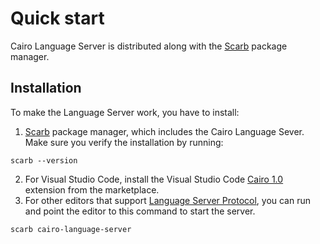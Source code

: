 # Quick start

Cairo Language Server is distributed along with the [Scarb](https://docs.swmansion.com/scarb) package manager.

## Installation

To make the Language Server work, you have to install:

1. [Scarb](https://docs.swmansion.com/scarb/download.html) package manager, which includes the Cairo Language Sever. Make sure you verify the installation by running:

```shell
scarb --version
```

2. For Visual Studio Code, install
   the Visual Studio Code [Cairo 1.0](https://marketplace.visualstudio.com/items?itemName=starkware.cairo1) extension
   from the marketplace.
3. For other editors that support [Language Server Protocol](https://microsoft.github.io/language-server-protocol/),
   you can run and point the editor to this command to start the server.

```shell
scarb cairo-language-server
```
